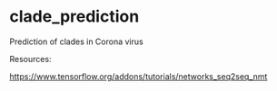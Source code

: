 # clade_prediction
Prediction of clades in Corona virus

Resources:

https://www.tensorflow.org/addons/tutorials/networks_seq2seq_nmt
